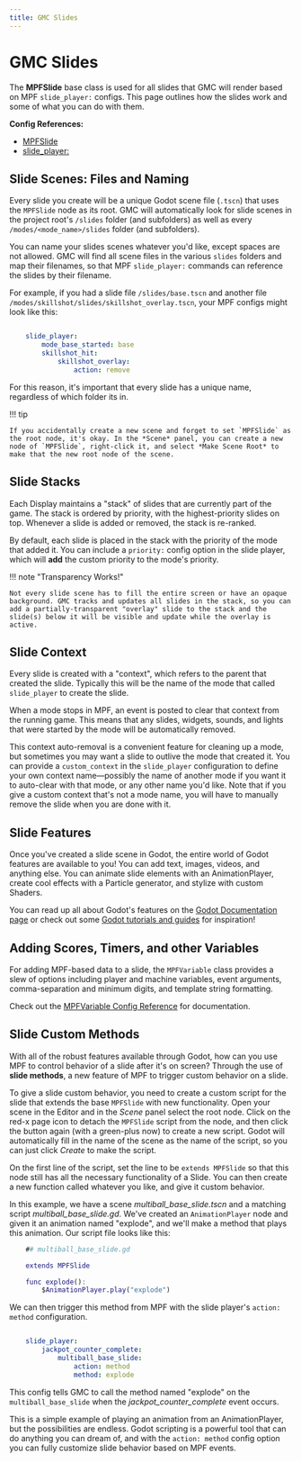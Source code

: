 ```yaml
---
title: GMC Slides
---
```


# GMC Slides

The **MPFSlide** base class is used for all slides that GMC will render based on MPF `slide_player:` configs. This page outlines how the slides work and some of what you can do with them.

**Config References:**

  * [MPFSlide](reference/mpf-slide.md)
  * [slide_player:](reference/slide_player.md)

## Slide Scenes: Files and Naming

Every slide you create will be a unique Godot scene file (`.tscn`) that uses the `MPFSlide` node as its root. GMC will automatically look for slide scenes in the project root's `/slides` folder (and subfolders) as well as every `/modes/<mode_name>/slides` folder (and subfolders).

You can name your slides scenes whatever you'd like, except spaces are not allowed. GMC will find all scene files in the various `slides` folders and map their filenames, so that MPF `slide_player:` commands can reference the slides by their filename.

For example, if you had a slide file `/slides/base.tscn` and another file `/modes/skillshot/slides/skillshot_overlay.tscn`, your MPF configs might look like this:

``` yaml

    slide_player:
        mode_base_started: base
        skillshot_hit:
            skillshot_overlay:
                action: remove
```

For this reason, it's important that every slide has a unique name, regardless of which folder its in.

!!! tip

    If you accidentally create a new scene and forget to set `MPFSlide` as the root node, it's okay. In the *Scene* panel, you can create a new node of `MPFSlide`, right-click it, and select *Make Scene Root* to make that the new root node of the scene.

## Slide Stacks

Each Display maintains a "stack" of slides that are currently part of the game. The stack is ordered by priority, with the highest-priority slides on top. Whenever a slide is added or removed, the stack is re-ranked.

By default, each slide is placed in the stack with the priority of the mode that added it. You can include a `priority:` config option in the slide player, which will **add** the custom priority to the mode's priority.

!!! note "Transparency Works!"

    Not every slide scene has to fill the entire screen or have an opaque background. GMC tracks and updates all slides in the stack, so you can add a partially-transparent "overlay" slide to the stack and the slide(s) below it will be visible and update while the overlay is active.

## Slide Context

Every slide is created with a "context", which refers to the parent that created the slide. Typically this will be the name of the mode that called `slide_player` to create the slide.

When a mode stops in MPF, an event is posted to clear that context from the running game. This means that any slides, widgets, sounds, and lights that were started by the mode will be automatically removed.

This context auto-removal is a convenient feature for cleaning up a mode, but sometimes you may want a slide to outlive the mode that created it. You can provide a `custom_context` in the `slide_player` configuration to define your own context name—possibly the name of another mode if you want it to auto-clear with that mode, or any other name you'd like. Note that if you give a custom context that's not a mode name, you will have to manually remove the slide when you are done with it.

## Slide Features

Once you've created a slide scene in Godot, the entire world of Godot features are available to you! You can add text, images, videos, and anything else. You can animate slide elements with an AnimationPlayer, create cool effects with a Particle generator, and stylize with custom Shaders.

You can read up all about Godot's features on the [Godot Documentation page](https://docs.godotengine.org/en/stable/getting_started/introduction/index.html) or check out some [Godot tutorials and guides](https://docs.godotengine.org/en/stable/community/tutorials.html) for inspiration!

## Adding Scores, Timers, and other Variables

For adding MPF-based data to a slide, the `MPFVariable` class provides a slew of options including player and machine variables, event arguments, comma-separation and minimum digits, and template string formatting.

Check out the [MPFVariable Config Reference](reference/mpf-variable.md) for documentation.

## Slide Custom Methods

With all of the robust features available through Godot, how can you use MPF to control behavior of a slide after it's on screen? Through the use of **slide methods**, a new feature of MPF to trigger custom behavior on a slide.

To give a slide custom behavior, you need to create a custom script for the slide that extends the base `MPFSlide` with new functionality. Open your scene in the Editor and in the *Scene* panel select the root node. Click on the red-x page icon to detach the `MPFSlide` script from the node, and then click the button again (with a green-plus now) to create a new script. Godot will automatically fill in the name of the scene as the name of the script, so you can just click *Create* to make the script.

On the first line of the script, set the line to be `extends MPFSlide` so that this node still has all the necessary functionality of a Slide. You can then create a new function called whatever you like, and give it custom behavior.

In this example, we have a scene *multiball_base_slide.tscn* and a matching script *multiball_base_slide.gd*. We've created an `AnimationPlayer` node and given it an animation named "explode", and we'll make a method that plays this animation. Our script file looks like this:

``` gd
    ## multiball_base_slide.gd

    extends MPFSlide

    func explode():
        $AnimationPlayer.play("explode")
```

We can then trigger this method from MPF with the slide player's `action: method` configuration.

``` yaml

    slide_player:
        jackpot_counter_complete:
            multiball_base_slide:
                action: method
                method: explode
```

This config tells GMC to call the method named "explode" on the `multiball_base_slide` when the *jackpot_counter_complete* event occurs.

This is a simple example of playing an animation from an AnimationPlayer, but the possibilities are endless. Godot scripting is a powerful tool that can do anything you can dream of, and with the `action: method` config option you can fully customize slide behavior based on MPF events.
